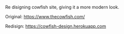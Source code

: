 Re disigning cowfish site, giving it a more modern look.

Original: https://www.thecowfish.com/

Redisign: https://cowfish-design.herokuapp.com
